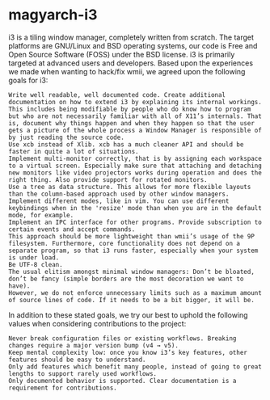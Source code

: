 # magyarch-i3



i3 is a tiling window manager, completely written from scratch. The target platforms are GNU/Linux and BSD operating systems, our code is Free and Open Source Software (FOSS) under the BSD license. i3 is primarily targeted at advanced users and developers. Based upon the experiences we made when wanting to hack/fix wmii, we agreed upon the following goals for i3:

    Write well readable, well documented code. Create additional documentation on how to extend i3 by explaining its internal workings.
    This includes being modifiable by people who do know how to program but who are not necessarily familiar with all of X11’s internals. That is, document why things happen and when they happen so that the user gets a picture of the whole process a Window Manager is responsible of by just reading the source code.
    Use xcb instead of Xlib. xcb has a much cleaner API and should be faster in quite a lot of situations.
    Implement multi-monitor correctly, that is by assigning each workspace to a virtual screen. Especially make sure that attaching and detaching new monitors like video projectors works during operation and does the right thing. Also provide support for rotated monitors.
    Use a tree as data structure. This allows for more flexible layouts than the column-based approach used by other window managers.
    Implement different modes, like in vim. You can use different keybindings when in the 'resize' mode than when you are in the default mode, for example.
    Implement an IPC interface for other programs. Provide subscription to certain events and accept commands.
    This approach should be more lightweight than wmii’s usage of the 9P filesystem. Furthermore, core functionality does not depend on a separate program, so that i3 runs faster, especially when your system is under load.
    Be UTF-8 clean.
    The usual elitism amongst minimal window managers: Don’t be bloated, don’t be fancy (simple borders are the most decoration we want to have).
    However, we do not enforce unnecessary limits such as a maximum amount of source lines of code. If it needs to be a bit bigger, it will be.

In addition to these stated goals, we try our best to uphold the following values when considering contributions to the project:

    Never break configuration files or existing workflows. Breaking changes require a major version bump (v4 → v5).
    Keep mental complexity low: once you know i3’s key features, other features should be easy to understand.
    Only add features which benefit many people, instead of going to great lengths to support rarely used workflows.
    Only documented behavior is supported. Clear documentation is a requirement for contributions.



